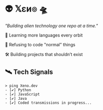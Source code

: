 # 👽 𝕏εи๏ 🛸

*"Building alien technology one repo at a time."*  

🧬  Learning more languages every orbit

👾  Refusing to code "normal" things

🛠️  Building projects that shouldn’t exist
 
## 🛰️ Tech Signals 
```
> ping Xeno.dev
- [✔] Python  
- [✔] JavaScript  
- [✔] Java  
- [✔] Coded transmissions in progress...
